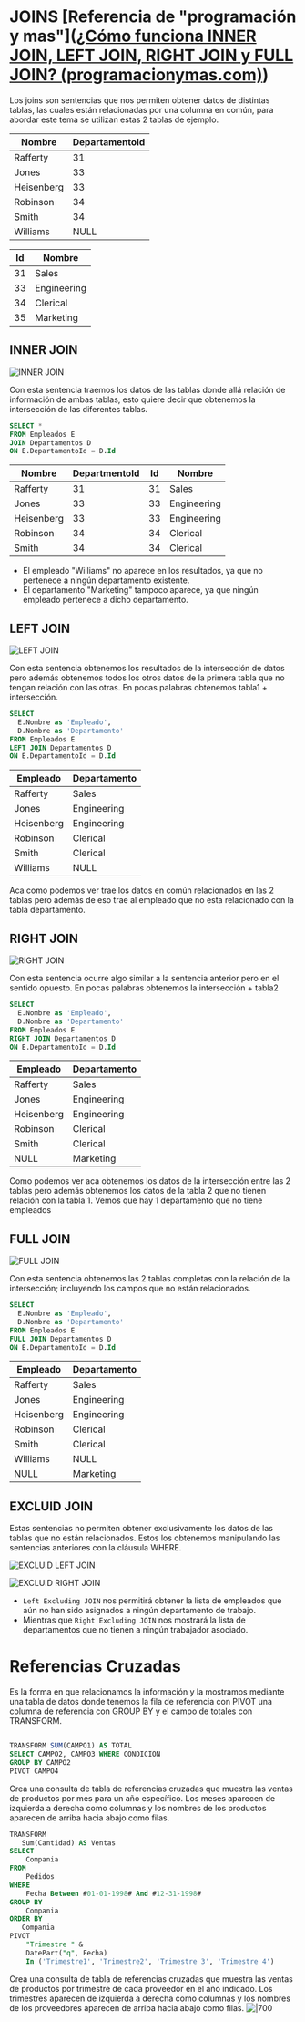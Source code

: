 
# JOINS [Referencia de "programación y mas"]([¿Cómo funciona INNER JOIN, LEFT JOIN, RIGHT JOIN y FULL JOIN? (programacionymas.com)](https://programacionymas.com/blog/como-funciona-inner-left-right-full-join))

Los joins son sentencias que nos permiten obtener datos de distintas tablas, las cuales están relacionadas por una columna en común, para abordar este tema se utilizan estas 2 tablas de ejemplo.

| Nombre     | DepartamentoId |
| ---------- | -------------- |
| Rafferty   | 31             |
| Jones      | 33             |
| Heisenberg | 33             |
| Robinson   | 34             |
| Smith      | 34             |
| Williams   | NULL           |

| Id  | Nombre      |
| --- | ----------- |
| 31  | Sales       |
| 33  | Engineering |
| 34  | Clerical    |
| 35  | Marketing   |
## INNER JOIN

![INNER JOIN](https://res.cloudinary.com/pym/image/upload/c_scale,f_auto,q_auto,w_258/articles/2019/sql/INNER_JOIN)

Con esta sentencia traemos los datos de las tablas donde allá relación de información de ambas tablas, esto quiere decir que obtenemos la intersección de las diferentes tablas.

```sql
SELECT * 
FROM Empleados E
JOIN Departamentos D
ON E.DepartamentoId = D.Id
```

| Nombre     | DepartmentoId | Id  | Nombre      |
| ---------- | ------------- | --- | ----------- |
| Rafferty   | 31            | 31  | Sales       |
| Jones      | 33            | 33  | Engineering |
| Heisenberg | 33            | 33  | Engineering |
| Robinson   | 34            | 34  | Clerical    |
| Smith      | 34            | 34  | Clerical    |
- El empleado "Williams" no aparece en los resultados, ya que no pertenece a ningún departamento existente.
- El departamento "Marketing" tampoco aparece, ya que ningún empleado pertenece a dicho departamento.

## LEFT JOIN 

![LEFT JOIN](https://res.cloudinary.com/pym/image/upload/c_scale,f_auto,q_auto,w_258/articles/2019/sql/LEFT_JOIN)

Con esta sentencia obtenemos los resultados de la intersección de datos pero además obtenemos todos los otros datos de la primera tabla que no tengan relación con las otras. En pocas palabras obtenemos tabla1 + intersección.

```sql
SELECT
  E.Nombre as 'Empleado',
  D.Nombre as 'Departamento'
FROM Empleados E
LEFT JOIN Departamentos D
ON E.DepartamentoId = D.Id
```

| Empleado   | Departamento |
| ---------- | ------------ |
| Rafferty   | Sales        |
| Jones      | Engineering  |
| Heisenberg | Engineering  |
| Robinson   | Clerical     |
| Smith      | Clerical     |
| Williams   | NULL         |
Aca como podemos ver trae los datos en común relacionados en las 2 tablas pero además de eso trae al empleado que no esta relacionado con la tabla departamento.

## RIGHT JOIN

![RIGHT JOIN](https://res.cloudinary.com/pym/image/upload/c_scale,f_auto,q_auto,w_258/articles/2019/sql/RIGHT_JOIN)

Con esta sentencia ocurre algo similar a la sentencia anterior pero en el sentido opuesto. En pocas palabras obtenemos la intersección + tabla2

```sql
SELECT
  E.Nombre as 'Empleado',
  D.Nombre as 'Departamento'
FROM Empleados E
RIGHT JOIN Departamentos D
ON E.DepartamentoId = D.Id
```

|Empleado|Departamento|
|---|---|
|Rafferty|Sales|
|Jones|Engineering|
|Heisenberg|Engineering|
|Robinson|Clerical|
|Smith|Clerical|
|NULL|Marketing|
Como podemos ver aca obtenemos los datos de la intersección entre las 2 tablas pero además obtenemos los datos de la tabla 2 que no tienen relación con la tabla 1. Vemos que hay 1 departamento que no tiene empleados

## FULL JOIN

![FULL JOIN](https://res.cloudinary.com/pym/image/upload/c_scale,f_auto,q_auto,w_258/articles/2019/sql/FULL_JOIN)

Con esta sentencia obtenemos las 2 tablas completas con la relación de la intersección; incluyendo los campos que no están relacionados. 

```sql
SELECT
  E.Nombre as 'Empleado',
  D.Nombre as 'Departamento'
FROM Empleados E
FULL JOIN Departamentos D
ON E.DepartamentoId = D.Id
```

| Empleado   | Departamento |
| ---------- | ------------ |
| Rafferty   | Sales        |
| Jones      | Engineering  |
| Heisenberg | Engineering  |
| Robinson   | Clerical     |
| Smith      | Clerical     |
| Williams   | NULL         |
| NULL       | Marketing    |
## EXCLUID JOIN

Estas sentencias no permiten obtener exclusivamente los datos de las tablas que no están relacionados. Estos los obtenemos manipulando las sentencias anteriores con la cláusula WHERE.

![EXCLUID LEFT JOIN](https://res.cloudinary.com/pym/image/upload/c_scale,f_auto,q_auto,w_258/articles/2019/sql/LEFT_EXCLUDING_JOIN)

![EXCLUID RIGHT JOIN](https://res.cloudinary.com/pym/image/upload/c_scale,f_auto,q_auto,w_258/articles/2019/sql/RIGHT_EXCLUDING_JOIN)

- `Left Excluding JOIN` nos permitirá obtener la lista de empleados que aún no han sido asignados a ningún departamento de trabajo.
- Mientras que `Right Excluding JOIN` nos mostrará la lista de departamentos que no tienen a ningún trabajador asociado.

# Referencias Cruzadas 

Es la forma en que relacionamos la información y la mostramos mediante una tabla de datos donde tenemos la fila de referencia con PIVOT una columna de referencia con GROUP BY  y el campo de totales con TRANSFORM. 

```SQL

TRANSFORM SUM(CAMPO1) AS TOTAL
SELECT CAMPO2, CAMPO3 WHERE CONDICION
GROUP BY CAMPO2
PIVOT CAMPO4
```

Crea una consulta de tabla de referencias cruzadas que muestra las ventas de productos por mes para un año específico. Los meses aparecen de izquierda a derecha como columnas y los nombres de los productos aparecen de arriba hacia abajo como filas.
```SQL
TRANSFORM  
   Sum(Cantidad) AS Ventas  
SELECT  
    Compania  
FROM  
    Pedidos  
WHERE  
    Fecha Between #01-01-1998# And #12-31-1998#  
GROUP BY  
    Compania  
ORDER BY  
   Compania  
PIVOT  
    "Trimestre " &  
    DatePart("q", Fecha)  
    In ('Trimestre1', 'Trimestre2', 'Trimestre 3', 'Trimestre 4')  
```
Crea una consulta de tabla de referencias cruzadas que muestra las ventas de productos por trimestre de cada proveedor en el año indicado. Los trimestres aparecen de izquierda a derecha como columnas y los nombres de los proveedores aparecen de arriba hacia abajo como filas.
![|700](https://desarrolloweb.com/articulos/images/ejemplo_practico.jpg)

